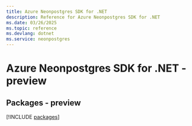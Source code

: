 ```yaml
---
title: Azure Neonpostgres SDK for .NET
description: Reference for Azure Neonpostgres SDK for .NET
ms.date: 03/26/2025
ms.topic: reference
ms.devlang: dotnet
ms.service: neonpostgres
---
```

# Azure Neonpostgres SDK for .NET - preview
## Packages - preview
[!INCLUDE [packages](neonpostgres-index.md)]